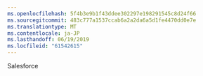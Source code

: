 ```yaml
---
ms.openlocfilehash: 5f4b3e9b1f43ddee302297e198291545c8d24f66
ms.sourcegitcommit: 483c777a1537ccab6a2a2da6a5d1fe4470dd0e7e
ms.translationtype: MT
ms.contentlocale: ja-JP
ms.lasthandoff: 06/19/2019
ms.locfileid: "61542615"
---
```

Salesforce